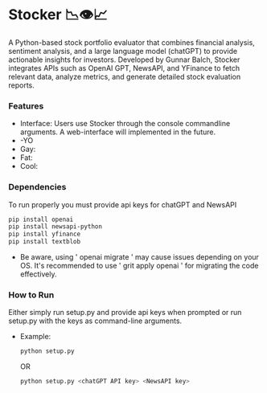 # Stocker 📉👁️📈
A Python-based stock portfolio evaluator that combines financial analysis, sentiment analysis, and a large language model (chatGPT) to provide actionable insights for investors. Developed by Gunnar Balch, Stocker integrates APIs such as OpenAI GPT, NewsAPI, and YFinance to fetch relevant data, analyze metrics, and generate detailed stock evaluation reports.

### Features
- Interface: Users use Stocker through the console commandline arguments. A web-interface will implemented in the future.
- -YO
- Gay:
- Fat:
- Cool:


### Dependencies
To run properly you must provide api keys for chatGPT and NewsAPI
```bash
pip install openai
pip install newsapi-python
pip install yfinance
pip install textblob
```
- Be aware, using ' openai migrate ' may cause issues depending on your OS. 
It's recommended to use ' grit apply openai ' for migrating the code effectively.


### How to Run
Either simply run setup.py and provide api keys when prompted or run setup.py with the keys as command-line arguments.
- Example:
  ```bash
  python setup.py
  ```
  OR
  ```bash
  python setup.py <chatGPT API key> <NewsAPI key>
  ```

